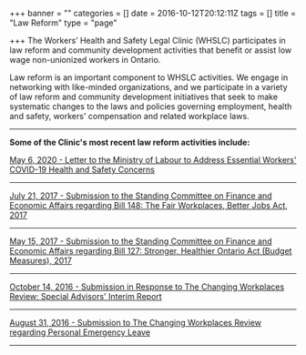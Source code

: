 +++
banner = ""
categories = []
date = 2016-10-12T20:12:11Z
tags = []
title = "Law Reform"
type = "page"

+++
The Workers’ Health and Safety Legal Clinic (WHSLC) participates in law reform and community development activities that benefit or assist low wage non-unionized workers in Ontario.

Law reform is an important component to WHSLC activities. We engage in networking with like-minded organizations, and we participate in a variety of law reform and community development initiatives that seek to make systematic changes to the laws and policies governing employment, health and safety, workers' compensation and related workplace laws.

***

**Some of the Clinic's most recent law reform activities include:**

[May 6, 2020 - Letter to the Ministry of Labour to Address Essential Workers' COVID-19 Health and Safety Concerns](https://s3.amazonaws.com/newsletter.workers-safety.ca/newsletters/Clinic+Projects/COVID-19/WHSLC_COVID-19+Ministry+of+Labour+Letter+05+04+20.pdf)

***

[July 21, 2017 - Submission to the Standing Committee on Finance and Economic Affairs regarding Bill 148: The Fair Workplaces, Better Jobs Act, 2017](https://s3.amazonaws.com/newsletter.workers-safety.ca/newsletters/Clinic+Submissions/Bill+148/WHSLC+Bill+148+Submission.pdf)

***

[May 15, 2017 - Submission to the Standing Committee on Finance and Economic Affairs regarding Bill 127: Stronger, Healthier Ontario Act (Budget Measures), 2017](https://s3.amazonaws.com/newsletter.workers-safety.ca/newsletters/Clinic+Submissions/Bill+127/WHSLC-Bill+127+Submission.pdf)

***

[October 14, 2016 - Submission in Response to The Changing Workplaces Review: Special Advisors' Interim Report](https://s3.amazonaws.com/newsletter.workers-safety.ca/newsletters/Clinic+Submissions/Changing+Workplaces+Review/WHSLC-Submission-Changing+Workplace+Review-Interim+Report.pdf)

***

[August 31, 2016 - Submission to The Changing Workplaces Review regarding Personal Emergency Leave](https://s3.amazonaws.com/newsletter.workers-safety.ca/newsletters/Clinic+Submissions/Changing+Workplaces+Review/WHSLC-Changing+Workplaces+Review-Personal+Emergency+Leave.pdf)

***